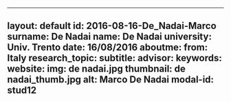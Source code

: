 ---
layout: default 
id: 2016-08-16-De_Nadai-Marco
surname: De Nadai
name: De Nadai
university: Univ. Trento
date: 16/08/2016
aboutme: 
from: Italy
research_topic: 
subtitle: 
advisor: 
keywords: 
website: 
img: de nadai.jpg
thumbnail: de nadai_thumb.jpg
alt: Marco De Nadai
modal-id: stud12
------
